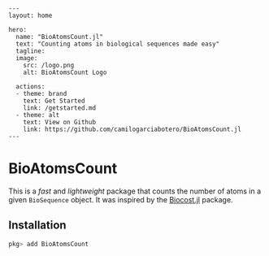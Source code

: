 ```@raw html
---
layout: home

hero:
  name: "BioAtomsCount.jl"
  text: "Counting atoms in biological sequences made easy"
  tagline:
  image:
    src: /logo.png
    alt: BioAtomsCount Logo

  actions:
  - theme: brand
    text: Get Started
    link: /getstarted.md
  - theme: alt
    text: View on Github
    link: https://github.com/camilogarciabotero/BioAtomsCount.jl
---
```

# BioAtomsCount

This is a *fast* and *lightweight* package that counts the number of atoms in a given `BioSequence` object. It was inspired by the [Biocost.jl](https://github.com/juanvillada/Biocost.jl/tree/main) package.

## Installation

```julia
pkg> add BioAtomsCount
```
